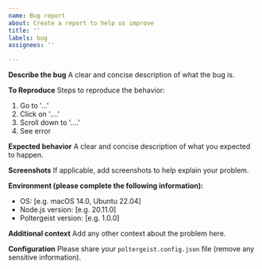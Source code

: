 ```yaml
---
name: Bug report
about: Create a report to help us improve
title: ''
labels: bug
assignees: ''

---
```


**Describe the bug**
A clear and concise description of what the bug is.

**To Reproduce**
Steps to reproduce the behavior:
1. Go to '...'
2. Click on '....'
3. Scroll down to '....'
4. See error

**Expected behavior**
A clear and concise description of what you expected to happen.

**Screenshots**
If applicable, add screenshots to help explain your problem.

**Environment (please complete the following information):**
 - OS: [e.g. macOS 14.0, Ubuntu 22.04]
 - Node.js version: [e.g. 20.11.0]
 - Poltergeist version: [e.g. 1.0.0]

**Additional context**
Add any other context about the problem here.

**Configuration**
Please share your `poltergeist.config.json` file (remove any sensitive information).